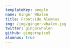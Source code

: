 ```yaml
---
templateKey: people
name: Ginger Whalen
title: Frontside Alumnus
img: /img/ginger-whalen.jpg
twitter: gingerwhalen
github: gingerspice5
alumnus: true
---
```


